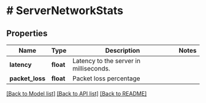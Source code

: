 # # ServerNetworkStats

## Properties

Name | Type | Description | Notes
------------ | ------------- | ------------- | -------------
**latency** | **float** | Latency to the server in milliseconds. |
**packet_loss** | **float** | Packet loss percentage |

[[Back to Model list]](../../README.md#models) [[Back to API list]](../../README.md#endpoints) [[Back to README]](../../README.md)

